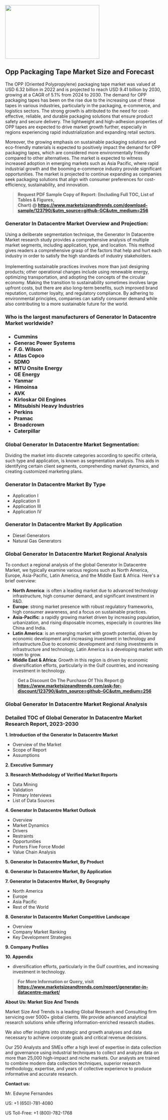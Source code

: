 <p><img class="alignnone size-medium wp-image-20088" src="https://ffe5etoiles.com/wp-content/uploads/2024/12/MST1-300x171.png" alt="" width="300" height="171" /></p><h2>Opp Packaging Tape Market Size and Forecast</h2><p>The OPP (Oriented Polypropylene) packaging tape market was valued at USD 6.32 billion in 2022 and is projected to reach USD 9.41 billion by 2030, growing at a CAGR of 5.1% from 2024 to 2030. The demand for OPP packaging tapes has been on the rise due to the increasing use of these tapes in various industries, particularly in the packaging, e-commerce, and logistics sectors. The strong growth is attributed to the need for cost-effective, reliable, and durable packaging solutions that ensure product safety and secure delivery. The lightweight and high-adhesion properties of OPP tapes are expected to drive market growth further, especially in regions experiencing rapid industrialization and expanding retail sectors.</p><p>Moreover, the growing emphasis on sustainable packaging solutions and eco-friendly materials is expected to positively impact the demand for OPP packaging tapes, which are considered more environmentally friendly compared to other alternatives. The market is expected to witness increased adoption in emerging markets such as Asia Pacific, where rapid industrial growth and the booming e-commerce industry provide significant opportunities. The market is projected to continue expanding as companies seek packaging solutions that align with consumer preferences for cost-efficiency, sustainability, and innovation.</p></p><blockquote id="" class=""><strong>Request PDF Sample Copy of Report: (Including Full TOC, List of Tables &amp; Figures, Chart)&nbsp;@&nbsp;<strong><a href="https://www.marketsizeandtrends.com/download-sample/123790/&utm_source=github-GC&utm_medium=256" target="_blank">https://www.marketsizeandtrends.com/download-sample/123790/&utm_source=github-GC&utm_medium=256</a></strong></strong></blockquote><h3 id="" class="">Generator In Datacentre Market&nbsp;Overview and Projection:</h3><p id="" class="">Using a deliberate segmentation technique, the Generator In Datacentre Market research study provides a comprehensive analysis of multiple market segments, including application, type, and location. This method gives readers a comprehensive grasp of the factors that help and hurt each industry in order to satisfy the high standards of industry stakeholders. <br /> <br />Implementing sustainable practices involves more than just designing products; other operational changes include using renewable energy, optimizing transportation, and adopting the concepts of the circular economy. Making the transition to sustainability sometimes involves large upfront costs, but there are also long-term benefits, such improved brand reputation, customer loyalty, and regulatory compliance. By adhering to environmental principles, companies can satisfy consumer demand while also contributing to a more sustainable future for the world.</p><h3 id="" class="">Who is the largest manufacturers of&nbsp;Generator In Datacentre Market worldwide?</h3><h3 class=""><p><ul><li>Cummins </li><li> Generac Power Systems </li><li> F.G. Wilson </li><li> Atlas Copco </li><li> SDMO </li><li> MTU Onsite Energy </li><li> GE Energy </li><li> Yanmar </li><li> Himoinsa </li><li> AVK </li><li> Kirloskar Oil Engines </li><li> Mitsubishi Heavy Industries </li><li> Perkins </li><li> Pramac </li><li> Broadcrown </li><li> Caterpillar</li></ul></p></h3><h3 id="" class="">Global&nbsp;Generator In Datacentre Market Segmentation:</h3><p id="" class="">Dividing the market into discrete categories according to specific criteria, such type and application, is known as segmentation analysis. This aids in identifying certain client segments, comprehending market dynamics, and creating customized marketing plans.</p><h3 id="" class="">Generator In Datacentre Market&nbsp;By Type</h3><p><p><ul><li>Application I </li><li> Application II </li><li> Application III </li><li> Application IV</p></li></ul></p></p><h3 id="" class="">Generator In Datacentre Market&nbsp;By Application</h3><p class=""><p><ul><li>Diesel Generators </li><li> Natural Gas Generators</li></ul></p></p><h3 id="" class="">Global Generator In Datacentre Market Regional Analysis</h3><p id="" class="">To conduct a regional analysis of the global Generator In Datacentre Market, we typically examine various regions such as North America, Europe, Asia-Pacific, Latin America, and the Middle East &amp; Africa. Here's a brief overview:</p><ul><li><strong>North America</strong>: is often a leading market due to advanced technology infrastructure, high consumer demand, and significant investment in R&amp;D.</li><li><strong>Europe</strong>: strong market presence with robust regulatory frameworks, high consumer awareness, and a focus on sustainable practices.</li><li><strong>Asia-Pacific</strong>: a rapidly growing market driven by increasing population, urbanization, and rising disposable incomes, especially in countries like China and India.</li><li><strong>Latin America</strong>: is an emerging market with growth potential, driven by economic development and increasing investment in technology and infrastructure.Due to economic development and rising investments in infrastructure and technology, Latin America is a developing market with room to grow.</li><li><strong>Middle East &amp; Africa</strong>: Growth in this region is driven by economic diversification efforts, particularly in the Gulf countries, and increasing investment in technology.</li></ul><blockquote id="" class=""><strong>Get a Discount On The Purchase Of This Report @ <strong><a href="https://www.marketsizeandtrends.com/ask-for-discount/123790/&utm_source=github-GC&utm_medium=256" target="_blank">https://www.marketsizeandtrends.com/ask-for-discount/123790/&utm_source=github-GC&utm_medium=256</a></strong></strong></blockquote><h3 id="" class="">Global Generator In Datacentre Market Regional Analysis</h3><h3 id="" class="">Detailed TOC of Global Generator In Datacentre Market Research Report, 2023-2030</h3><p id="" class=""><strong>1. Introduction of the Generator In Datacentre Market</strong></p><ul><li>Overview of the Market</li><li>Scope of Report</li><li>Assumptions</li></ul><p id="" class=""><strong>2. Executive Summary</strong></p><p id="" class=""><strong>3. Research Methodology of Verified Market Reports</strong></p><ul><li>Data Mining</li><li>Validation</li><li>Primary Interviews</li><li>List of Data Sources</li></ul><p id="" class=""><strong>4. Generator In Datacentre Market Outlook</strong></p><ul><li>Overview</li><li>Market Dynamics</li><li>Drivers</li><li>Restraints</li><li>Opportunities</li><li>Porters Five Force Model</li><li>Value Chain Analysis</li></ul><p id="" class=""><strong>5. Generator In Datacentre Market, By Product</strong></p><p id="" class=""><strong>6. Generator In Datacentre Market, By Application</strong></p><p id="" class=""><strong>7. Generator In Datacentre Market, By Geography</strong></p><ul><li>North America</li><li>Europe</li><li>Asia Pacific</li><li>Rest of the World</li></ul><p id="" class=""><strong>8. Generator In Datacentre Market Competitive Landscape</strong></p><ul><li>Overview</li><li>Company Market Ranking</li><li>Key Development Strategies</li></ul><p id="" class=""><strong>9. Company Profiles</strong></p><p id="" class=""><strong>10. Appendix</strong></p><ul><li>diversification efforts, particularly in the Gulf countries, and increasing investment in technology.</li></ul><blockquote id="" class=""><strong>For More Information or Query, visit <strong><strong><a href="https://www.marketsizeandtrends.com/report/generator-in-datacentre-market/" target="_blank">https://www.marketsizeandtrends.com/report/generator-in-datacentre-market/</a></strong></strong></strong></blockquote><p id="" class=""><strong>About Us: Market Size And Trends</strong></p><p id="" class="">Market Size And Trends is a leading Global Research and Consulting firm servicing over 5000+ global clients. We provide advanced analytical research solutions while offering information-enriched research studies.</p><p id="" class="">We also offer insights into strategic and growth analyses and data necessary to achieve corporate goals and critical revenue decisions.</p><p id="" class="">Our 250 Analysts and SMEs offer a high level of expertise in data collection and governance using industrial techniques to collect and analyze data on more than 25,000 high-impact and niche markets. Our analysts are trained to combine modern data collection techniques, superior research methodology, expertise, and years of collective experience to produce informative and accurate research.</p><p id="" class=""><strong>Contact us:</strong></p><p id="" class="">Mr. Edwyne Fernandes</p><p id="" class="">US: +1 (650)-781-4080</p><p id="" class="">US Toll-Free: +1 (800)-782-1768</p>

